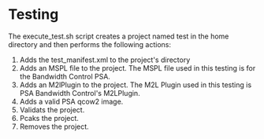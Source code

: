 Testing
=======

The execute\_test.sh script creates a project named test in the home directory and then performs the following actions:
1. Adds the test\_manifest.xml to the project's directory
2. Adds an MSPL file to the project. The MSPL file used in this testing is for the Bandwidth Control PSA.
3. Adds an M2lPlugin to the project. The M2L Plugin used in this testing is PSA Bandwidth Control's M2LPlugin.
4. Adds a valid PSA qcow2 image.
5. Validats the project.
6. Pcaks the project.
7. Removes the project.
